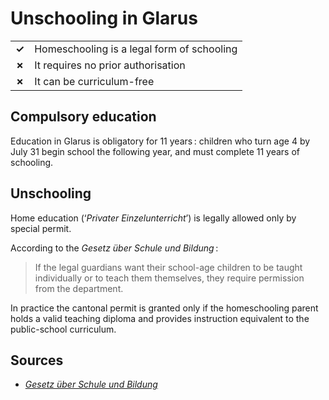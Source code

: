 # Unschooling in Glarus

|       |                                            |
| ----- | ------------------------------------------ |
| **✓** | Homeschooling is a legal form of schooling |
| **✗** | It requires no prior authorisation         |
| **✗** | It can be curriculum-free                  |

## Compulsory education

Education in Glarus is obligatory for 11 years :
children who turn age 4 by July 31 begin school the following year, and must complete 11 years of schooling.

## Unschooling

Home education (‘_Privater Einzelunterricht_’) is legally allowed only by special permit.

According to the *Gesetz über Schule und Bildung* :

> If the legal guardians want their school-age children to be taught individually or to teach them themselves,
> they require permission from the department.

In practice the cantonal permit is granted only if the homeschooling parent holds a valid teaching diploma
and provides instruction equivalent to the public-school curriculum.

## Sources

- [_Gesetz über Schule und Bildung_](https://gesetze.gl.ch/app/de/texts_of_law/IV%20B%2F1%2F3/versions/1785)
